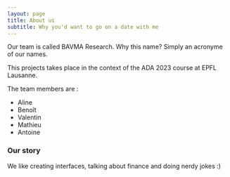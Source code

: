 ```yaml
---
layout: page
title: About us
subtitle: Why you'd want to go on a date with me
---
```


Our team is called BAVMA Research. Why this name? Simply an acronyme of our names.

This projects takes place in the context of the ADA 2023 course at EPFL Lausanne.

The team members are : 
- Aline
- Benoît
- Valentin
- Mathieu
- Antoine

### Our story

We like creating interfaces, talking about finance and doing nerdy jokes :)
